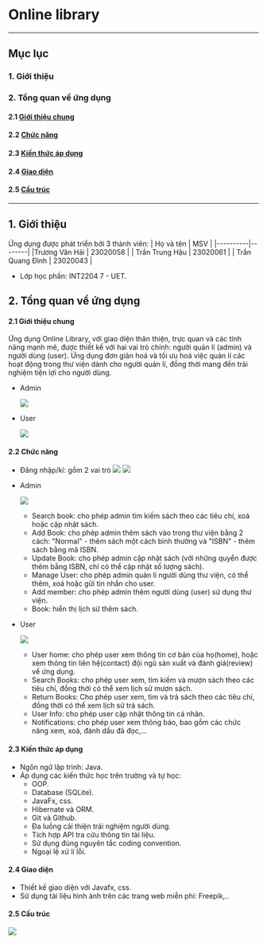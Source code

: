 # Online library

----
## Mục lục

### 1. Giới thiệu

### 2. Tổng quan về ứng dụng

#### 2.1 [Giới thiệu chung](#intro)
#### 2.2 [Chức năng](#use)
#### 2.3 [Kiến thức áp dụng](#knowledge)
#### 2.4 [Giao diện](#graphics)
#### 2.5 [Cấu trúc](#structure)

---

## 1. Giới thiệu
Ứng dụng được phát triển bởi 3 thành viên: 
 | Họ và tên |  MSV  |
 |----------|--------|
 |Trương Văn Hải | 23020058 |
 | Trần Trung Hậu | 23020061 |
 | Trần Quang Đỉnh | 23020043 |
 - Lớp học phần: INT2204 7 - UET.
## 2. Tổng quan về ứng dụng
#### 2.1 Giới thiệu chung <a name="intro"></a>
Ứng dụng Online Library, với giao diện thân thiện, trực quan và các tính năng mạnh mẽ, được thiết kế với hai vai trò chính: người quản lí (admin) và người dùng (user). 
Ứng dụng đơn giản hoá và tối ưu hoá việc quản lí các hoạt động trong thư viện dành cho người quản lí, đồng thời mang đến trải nghiệm tiện lợi cho người dùng.

- Admin
  
  ![](readme_image/adminHome.png)
  
- User
  
  ![](readme_image/userHome.png)
#### 2.2 Chức năng <a name="use"></a>
- Đăng nhập/kí: gồm 2 vai trò
  ![](readme_image/login.png)  ![](readme_image/signUp.png)

- Admin

  ![](readme_image/adminFunctions.png)
  - Search book: cho phép admin tìm kiếm sách theo các tiêu chí, xoá hoặc cập nhật sách.
  - Add Book: cho phép admin thêm sách vào trong thư viện bằng 2 cách: "Normal" - thêm sách một cách bình thường và "ISBN" - thêm sách bằng mã ISBN.
  - Update Book: cho phép admin cập nhật sách (với những quyển được thêm bằng ISBN, chỉ có thể cập nhật số lượng sách).
  - Manage User: cho phép admin quản lí người dùng thư viện, có thể thêm, xoá hoặc gửi tin nhắn cho user.
  - Add member: cho phép admin thêm người dùng (user) sử dụng thư viện.
  - Book: hiển thị lịch sử thêm sách.

 - User

   ![](readme_image/userFunctions.png)
   - User home: cho phép user xem thông tin cơ bản của họ(home), hoặc xem thông tin liên hệ(contact) đội ngũ sản xuất và đánh giá(review) về ứng dụng.
   - Search Books: cho phép user xem, tìm kiếm và mượn sách theo các tiêu chí, đồng thời có thể xem lịch sử mượn sách.
   - Return Books: Cho phép user xem, tìm và trả sách theo các tiêu chí, đồng thời có thể xem lịch sử trả sách.
   - User Info: cho phép user cập nhật thông tin cá nhân.
   - Notifications: cho phép user xem thông báo, bao gồm các chức năng xem, xoá, đánh dấu đã đọc,...

#### 2.3 Kiến thức áp dụng <a name="knowledge"></a>
- Ngôn ngữ lập trình: Java.
- Áp dụng các kiến thức học trên trường và tự học:
  - OOP.
  - Database (SQLite).
  - JavaFx, css.
  - Hibernate và ORM.
  - Git và Github.
  - Đa luồng cải thiện trải nghiệm người dùng.
  - Tích hợp API tra cứu thông tin tài liệu.
  - Sử dụng đúng nguyên tắc coding convention.
  - Ngoại lệ xử lí lỗi.
#### 2.4 Giao diện <a name="graphics"></a>
 - Thiết kế giao diện với Javafx, css.
 - Sử dụng tài liệu hình ảnh trên các trang web miễn phí: Freepik,..
#### 2.5 Cấu trúc <a name="structure"></a>
![](readme_image/diagram.png)
